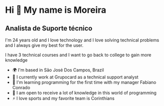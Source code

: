 Hi 👋 My name is Moreira
==========================

Analista de Suporte técnico
-----------------------------

I'm 24 years old and I love technology and I love solving technical problems and I always give my best for the user.

I have 3 technical courses and I want to go back to college to gain more knowledge

* 🌍  I'm based in São José Dos Campos, Brazil
* 🚀  I currently work at Grupocard as a technical support analyst
* 🧠  I'm learning programming for the first time with my manager Fabiano Conrado
* 🤝  I am open to receive a lot of knowledge in this world of programming
* ⚡  I love sports and my favorite team is Corinthians





